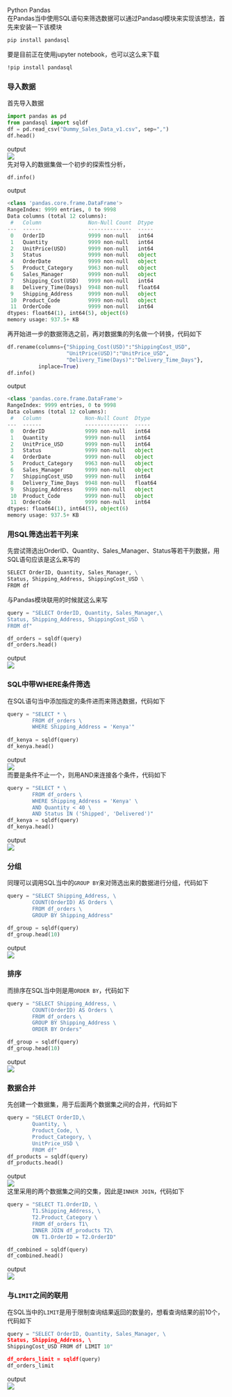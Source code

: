 Python Pandas<br />在Pandas当中使用SQL语句来筛选数据可以通过Pandasql模块来实现该想法，首先来安装一下该模块
```bash
pip install pandasql
```
要是目前正在使用jupyter notebook，也可以这么来下载
```bash
!pip install pandasql
```
<a name="ovOb3"></a>
### 导入数据
首先导入数据
```python
import pandas as pd
from pandasql import sqldf
df = pd.read_csv("Dummy_Sales_Data_v1.csv", sep=",")
df.head()
```
output<br />![](./img/1647842586747-7936a326-8644-4224-9e75-c9dfdb5b42bc.png)<br />先对导入的数据集做一个初步的探索性分析，
```python
df.info()
```
output
```python
<class 'pandas.core.frame.DataFrame'>
RangeIndex: 9999 entries, 0 to 9998
Data columns (total 12 columns):
 #   Column               Non-Null Count  Dtype  
---  ------               --------------  -----  
 0   OrderID              9999 non-null   int64  
 1   Quantity             9999 non-null   int64  
 2   UnitPrice(USD)       9999 non-null   int64  
 3   Status               9999 non-null   object 
 4   OrderDate            9999 non-null   object 
 5   Product_Category     9963 non-null   object 
 6   Sales_Manager        9999 non-null   object 
 7   Shipping_Cost(USD)   9999 non-null   int64  
 8   Delivery_Time(Days)  9948 non-null   float64
 9   Shipping_Address     9999 non-null   object 
 10  Product_Code         9999 non-null   object 
 11  OrderCode            9999 non-null   int64  
dtypes: float64(1), int64(5), object(6)
memory usage: 937.5+ KB
```
再开始进一步的数据筛选之前，再对数据集的列名做一个转换，代码如下
```python
df.rename(columns={"Shipping_Cost(USD)":"ShippingCost_USD",
                   "UnitPrice(USD)":"UnitPrice_USD",
                   "Delivery_Time(Days)":"Delivery_Time_Days"},
          inplace=True)
df.info()
```
output
```python
<class 'pandas.core.frame.DataFrame'>
RangeIndex: 9999 entries, 0 to 9998
Data columns (total 12 columns):
 #   Column              Non-Null Count  Dtype  
---  ------              --------------  -----  
 0   OrderID             9999 non-null   int64  
 1   Quantity            9999 non-null   int64  
 2   UnitPrice_USD       9999 non-null   int64  
 3   Status              9999 non-null   object 
 4   OrderDate           9999 non-null   object 
 5   Product_Category    9963 non-null   object 
 6   Sales_Manager       9999 non-null   object 
 7   ShippingCost_USD    9999 non-null   int64  
 8   Delivery_Time_Days  9948 non-null   float64
 9   Shipping_Address    9999 non-null   object 
 10  Product_Code        9999 non-null   object 
 11  OrderCode           9999 non-null   int64  
dtypes: float64(1), int64(5), object(6)
memory usage: 937.5+ KB
```
<a name="CtKal"></a>
### 用SQL筛选出若干列来
先尝试筛选出OrderID、Quantity、Sales_Manager、Status等若干列数据，用SQL语句应该是这么来写的
```python
SELECT OrderID, Quantity, Sales_Manager, \
Status, Shipping_Address, ShippingCost_USD \
FROM df
```
与Pandas模块联用的时候就这么来写
```python
query = "SELECT OrderID, Quantity, Sales_Manager,\
Status, Shipping_Address, ShippingCost_USD \
FROM df"

df_orders = sqldf(query)
df_orders.head()
```
output<br />![](./img/1647842586820-9c0ab9a2-ea45-4682-a14c-e67dacc6b68c.png)
<a name="Lm6wk"></a>
### SQL中带WHERE条件筛选
在SQL语句当中添加指定的条件进而来筛选数据，代码如下
```python
query = "SELECT * \
        FROM df_orders \
        WHERE Shipping_Address = 'Kenya'"
        
df_kenya = sqldf(query)
df_kenya.head()
```
output<br />![](./img/1647842586768-23d3a52d-f521-4319-80dc-cdd6774bc57c.png)<br />而要是条件不止一个，则用AND来连接各个条件，代码如下
```python
query = "SELECT * \
        FROM df_orders \
        WHERE Shipping_Address = 'Kenya' \
        AND Quantity < 40 \
        AND Status IN ('Shipped', 'Delivered')"
df_kenya = sqldf(query)
df_kenya.head()
```
output<br />![](./img/1647842586895-31ebe747-fe34-477d-b3bb-d51379a782be.png)
<a name="HQfbs"></a>
### 分组
同理可以调用SQL当中的`GROUP BY`来对筛选出来的数据进行分组，代码如下
```python
query = "SELECT Shipping_Address, \
        COUNT(OrderID) AS Orders \
        FROM df_orders \
        GROUP BY Shipping_Address"

df_group = sqldf(query)
df_group.head(10)
```
output<br />![](./img/1647842586767-25372c84-39da-4a09-af85-ffd5ca05a777.png)
<a name="Q7N2J"></a>
### 排序
而排序在SQL当中则是用`ORDER BY`，代码如下
```python
query = "SELECT Shipping_Address, \
        COUNT(OrderID) AS Orders \
        FROM df_orders \
        GROUP BY Shipping_Address \
        ORDER BY Orders"

df_group = sqldf(query)
df_group.head(10)
```
output<br />![](./img/1647842587081-a8f5dac0-004e-42b6-a53e-fc2d4bf11366.png)
<a name="LOv4S"></a>
### 数据合并
先创建一个数据集，用于后面两个数据集之间的合并，代码如下
```python
query = "SELECT OrderID,\
        Quantity, \
        Product_Code, \
        Product_Category, \
        UnitPrice_USD \
        FROM df"
df_products = sqldf(query)
df_products.head()
```
output<br />![](./img/1647842587172-da551392-398d-41b9-a8e3-268060963125.png)<br />这里采用的两个数据集之间的交集，因此是`INNER JOIN`，代码如下
```python
query = "SELECT T1.OrderID, \
        T1.Shipping_Address, \
        T2.Product_Category \
        FROM df_orders T1\
        INNER JOIN df_products T2\
        ON T1.OrderID = T2.OrderID"

df_combined = sqldf(query)
df_combined.head()
```
output<br />![](./img/1647842587266-1fe33068-08f6-408b-8790-b0da086dff2b.png)
<a name="gN8pl"></a>
### 与`LIMIT`之间的联用
在SQL当中的`LIMIT`是用于限制查询结果返回的数量的，想看查询结果的前10个，代码如下
```python
query = "SELECT OrderID, Quantity, Sales_Manager, \ 
Status, Shipping_Address, \
ShippingCost_USD FROM df LIMIT 10"

df_orders_limit = sqldf(query)
df_orders_limit
```
output<br />![](./img/1647842587320-eb6801be-32c7-485c-8421-914ac9779eea.png)
